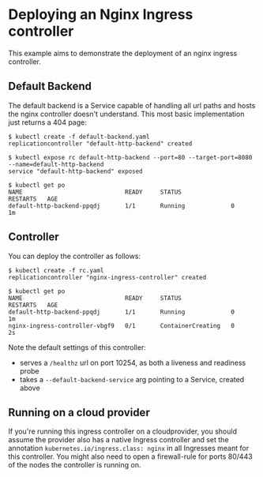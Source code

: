 # Deploying an Nginx Ingress controller

This example aims to demonstrate the deployment of an nginx ingress controller.

## Default Backend

The default backend is a Service capable of handling all url paths and hosts the
nginx controller doesn't understand. This most basic implementation just returns
a 404 page:
```console
$ kubectl create -f default-backend.yaml
replicationcontroller "default-http-backend" created

$ kubectl expose rc default-http-backend --port=80 --target-port=8080 --name=default-http-backend
service "default-http-backend" exposed

$ kubectl get po
NAME                             READY     STATUS              RESTARTS   AGE
default-http-backend-ppqdj       1/1       Running             0          1m
```

## Controller

You can deploy the controller as follows:

```console
$ kubectl create -f rc.yaml
replicationcontroller "nginx-ingress-controller" created

$ kubectl get po
NAME                             READY     STATUS              RESTARTS   AGE
default-http-backend-ppqdj       1/1       Running             0          1m
nginx-ingress-controller-vbgf9   0/1       ContainerCreating   0          2s
```

Note the default settings of this controller:
* serves a `/healthz` url on port 10254, as both a liveness and readiness probe
* takes a `--default-backend-service` arg pointing to a Service, created above

## Running on a cloud provider

If you're running this ingress controller on a cloudprovider, you should assume
the provider also has a native Ingress controller and set the annotation
`kubernetes.io/ingress.class: nginx` in all Ingresses meant for this controller.
You might also need to open a firewall-rule for ports 80/443 of the nodes the
controller is running on.



